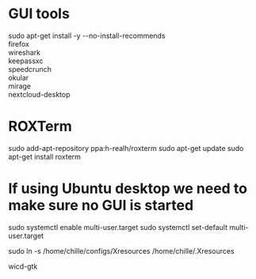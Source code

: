 # GUI tools
sudo apt-get install -y --no-install-recommends \
        firefox \
        wireshark \
        keepassxc \
        speedcrunch \
        okular \
        mirage \
        nextcloud-desktop

# ROXTerm
sudo add-apt-repository ppa:h-realh/roxterm
sudo apt-get update
sudo apt-get install roxterm

# If using Ubuntu desktop we need to make sure no GUI is started
sudo systemctl enable multi-user.target
sudo systemctl set-default multi-user.target





sudo ln -s /home/chille/configs/Xresources /home/chille/.Xresources



wicd-gtk
